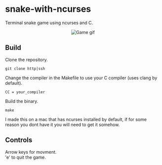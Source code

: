 # snake-with-ncurses
Terminal snake game using ncurses and C.
<br />
<p align="center">
<img src="https://media0.giphy.com/media/BBEr9OREh4kLj8YKPN/giphy.gif" alt="Game gif"/>
</p>



## Build
Clone the repository.

```
git clone http|ssh
```

Change the compiler in the Makefile to use your C compiler (uses clang by default).

```
CC = your_compiler
```

Build the binary.
```
make
```
I made this on a mac that has ncurses installed by default, if for some reason you dont have it you will need to get it somehow.

## Controls
Arrow keys for movment.\
'e' to quit the game.

